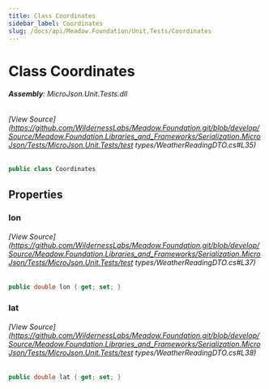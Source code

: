 ```yaml
---
title: Class Coordinates
sidebar_label: Coordinates
slug: /docs/api/Meadow.Foundation/Unit.Tests/Coordinates
---
```

# Class Coordinates


###### **Assembly**: MicroJson.Unit.Tests.dll
###### [View Source](https://github.com/WildernessLabs/Meadow.Foundation.git/blob/develop/Source/Meadow.Foundation.Libraries_and_Frameworks/Serialization.MicroJson/Tests/MicroJson.Unit.Tests/test types/WeatherReadingDTO.cs#L35)
```csharp title="Declaration"
public class Coordinates
```
## Properties
### lon

###### [View Source](https://github.com/WildernessLabs/Meadow.Foundation.git/blob/develop/Source/Meadow.Foundation.Libraries_and_Frameworks/Serialization.MicroJson/Tests/MicroJson.Unit.Tests/test types/WeatherReadingDTO.cs#L37)
```csharp title="Declaration"
public double lon { get; set; }
```
### lat

###### [View Source](https://github.com/WildernessLabs/Meadow.Foundation.git/blob/develop/Source/Meadow.Foundation.Libraries_and_Frameworks/Serialization.MicroJson/Tests/MicroJson.Unit.Tests/test types/WeatherReadingDTO.cs#L38)
```csharp title="Declaration"
public double lat { get; set; }
```
